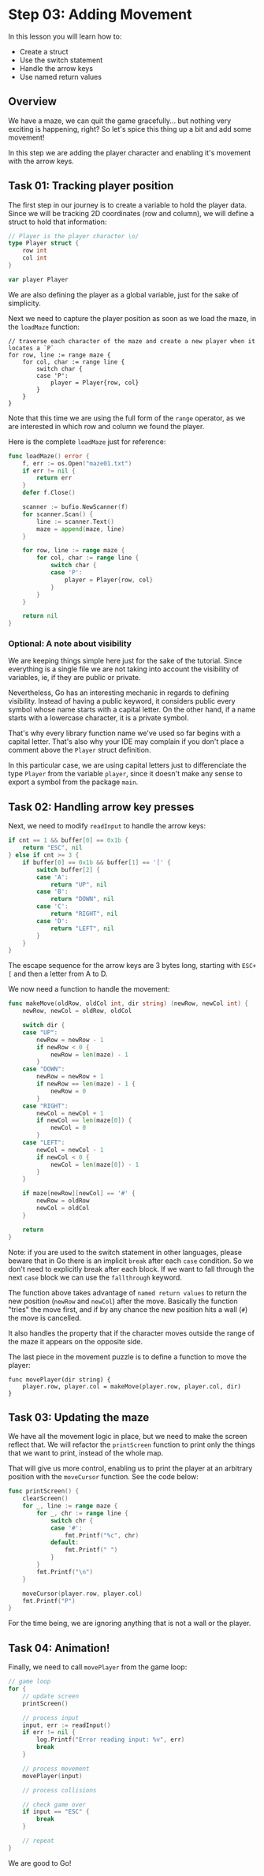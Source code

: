 # Step 03: Adding Movement

In this lesson you will learn how to:

- Create a struct
- Use the switch statement
- Handle the arrow keys
- Use named return values

## Overview

We have a maze, we can quit the game gracefully... but nothing very exciting is happening, right? So let's spice this thing up a bit and add some movement! 

In this step we are adding the player character and enabling it's movement with the arrow keys.

## Task 01: Tracking player position

The first step in our journey is to create a variable to hold the player data. Since we will be tracking 2D coordinates (row and column), we will define a struct to hold that information:

```go
// Player is the player character \o/
type Player struct {
    row int
    col int
}

var player Player
```

We are also defining the player as a global variable, just for the sake of simplicity.

Next we need to capture the player position as soon as we load the maze, in the `loadMaze` function:

```
// traverse each character of the maze and create a new player when it locates a `P`
for row, line := range maze {
    for col, char := range line {
        switch char {
        case 'P':
            player = Player{row, col}
        }
    }
}
```

Note that this time we are using the full form of the `range` operator, as we are interested in which row and column we found the player.

Here is the complete `loadMaze` just for reference:

```go
func loadMaze() error {
    f, err := os.Open("maze01.txt")
    if err != nil {
        return err
    }
    defer f.Close()

    scanner := bufio.NewScanner(f)
    for scanner.Scan() {
        line := scanner.Text()
        maze = append(maze, line)
    }

    for row, line := range maze {
        for col, char := range line {
            switch char {
            case 'P':
                player = Player{row, col}
            }
        }
    }

    return nil
}
```

### Optional: A note about visibility

We are keeping things simple here just for the sake of the tutorial. Since everything is a single file we are not taking into account the visibility of variables, ie, if they are public or private.

Nevertheless, Go has an interesting mechanic in regards to defining visibility. Instead of having a public keyword, it considers public every symbol whose name starts with a capital letter. On the other hand, if a name starts with a lowercase character, it is a private symbol.

That's why every library function name we've used so far begins with a capital letter. That's also why your IDE may complain if you don't place a comment above the `Player` struct definition. 

In this particular case, we are using capital letters just to differenciate the type `Player` from the variable `player`, since it doesn't make any sense to export a symbol from the package `main`.

## Task 02: Handling arrow key presses

Next, we need to modify `readInput` to handle the arrow keys:

```go
if cnt == 1 && buffer[0] == 0x1b {
    return "ESC", nil
} else if cnt >= 3 {
    if buffer[0] == 0x1b && buffer[1] == '[' {
        switch buffer[2] {
        case 'A':
            return "UP", nil
        case 'B':
            return "DOWN", nil
        case 'C':
            return "RIGHT", nil
        case 'D':
            return "LEFT", nil
        }
    }
}
```

The escape sequence for the arrow keys are 3 bytes long, starting with `ESC+[` and then a letter from A to D.

We now need a function to handle the movement:

```go
func makeMove(oldRow, oldCol int, dir string) (newRow, newCol int) {
    newRow, newCol = oldRow, oldCol

    switch dir {
    case "UP":
        newRow = newRow - 1
        if newRow < 0 {
            newRow = len(maze) - 1
        }
    case "DOWN":
        newRow = newRow + 1
        if newRow == len(maze) - 1 {
            newRow = 0
        }
    case "RIGHT":
        newCol = newCol + 1
        if newCol == len(maze[0]) {
            newCol = 0
        }
    case "LEFT":
        newCol = newCol - 1
        if newCol < 0 {
            newCol = len(maze[0]) - 1
        }
    }

    if maze[newRow][newCol] == '#' {
        newRow = oldRow
        newCol = oldCol
    }

    return
}
```

Note: if you are used to the switch statement in other languages, please beware that in Go there is an implicit `break` after each `case` condition. So we don't need to explicitly break after each block. If we want to fall through the next `case` block we can use the `fallthrough` keyword. 

The function above takes advantage of `named return values` to return the new position (`newRow` and `newCol`) after the move. Basically the function "tries"  the move first, and if by any chance the new position hits a wall (`#`) the move is cancelled. 

It also handles the property that if the character moves outside the range of the maze it appears on the opposite side. 

The last piece in the movement puzzle is to define a function to move the player:

```
func movePlayer(dir string) {
    player.row, player.col = makeMove(player.row, player.col, dir)
}
```

## Task 03: Updating the maze

We have all the movement logic in place, but we need to make the screen reflect that. We will refactor the `printScreen` function to print only the things that we want to print, instead of the whole map.

That will give us more control, enabling us to print the player at an arbitrary position with the `moveCursor` function. See the code below:

```go
func printScreen() {
    clearScreen()
    for _, line := range maze {
        for _, chr := range line {
            switch chr {
            case '#':
                fmt.Printf("%c", chr)
            default:
                fmt.Printf(" ")
            }
        }
        fmt.Printf("\n")
    }

    moveCursor(player.row, player.col)
    fmt.Printf("P")
}
```

For the time being, we are ignoring anything that is not a wall or the player.

## Task 04: Animation!

Finally, we need to call `movePlayer` from the game loop:

```go
// game loop
for {
    // update screen
    printScreen()

    // process input
    input, err := readInput()
    if err != nil {
        log.Printf("Error reading input: %v", err)
        break
    }

    // process movement
    movePlayer(input)

    // process collisions

    // check game over
    if input == "ESC" {
        break
    }

    // repeat
}
```

We are good to Go!
